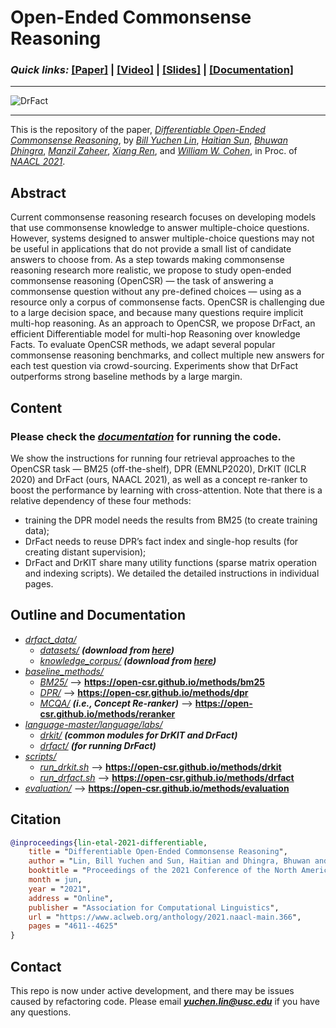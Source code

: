# Open-Ended Commonsense Reasoning

### **_Quick links:_**  [**[Paper]**](https://www.aclweb.org/anthology/2021.naacl-main.366/)  |  [**[Video]**](https://mega.nz/file/5SpQjJKS#J82pfZVDzy3r4aWdNF4R6O8EP5gsepbY20vYihANfgE) | [**[Slides]**](https://open-csr.github.io/opencsr_naacl_slides.pptx) | [**[Documentation]**](https://open-csr.github.io/)

---

![DrFact](https://open-csr.github.io/images/poaster.png)

--- 

This is the repository of the paper, [_Differentiable Open-Ended Commonsense Reasoning_](https://www.aclweb.org/anthology/2021.naacl-main.366/), by [_Bill Yuchen Lin_](https://yuchenlin.xyz/), [_Haitian Sun_](https://scholar.google.com/citations?user=opSHsTQAAAAJ&hl=en), [_Bhuwan Dhingra_](http://www.cs.cmu.edu/~bdhingra/), [_Manzil Zaheer_](https://scholar.google.com/citations?user=A33FhJMAAAAJ&hl=en), [_Xiang Ren_](http://ink-ron.usc.edu/xiangren/), and [_William W. Cohen_](https://wwcohen.github.io/), in Proc. of [*NAACL 2021*](https://2021.naacl.org/). 



## Abstract 
Current commonsense reasoning research focuses on developing models that use commonsense knowledge to answer multiple-choice questions. However, systems designed to answer multiple-choice questions may not be useful in applications that do not provide a small list of candidate answers to choose from. As a step towards making commonsense reasoning research more realistic, we propose to study open-ended commonsense reasoning (OpenCSR) — the task of answering a commonsense question without any pre-defined choices — using as a resource only a corpus of commonsense facts. OpenCSR is challenging due to a large decision space, and because many questions require implicit multi-hop reasoning. As an approach to OpenCSR, we propose DrFact, an efficient Differentiable model for multi-hop Reasoning over knowledge Facts. To evaluate OpenCSR methods, we adapt several popular commonsense reasoning benchmarks, and collect multiple new answers for each test question via crowd-sourcing. Experiments show that DrFact outperforms strong baseline methods by a large margin.

## Content 

### Please check the [***documentation***](https://open-csr.github.io/methods/) for running the code.

We show the instructions for running four retrieval approaches to the OpenCSR task — BM25 (off-the-shelf), DPR (EMNLP2020), DrKIT (ICLR 2020) and DrFact (ours, NAACL 2021), as well as a concept re-ranker to boost the performance by learning with cross-attention. Note that there is a relative dependency of these four methods:

- training the DPR model needs the results from BM25 (to create training data);
- DrFact needs to reuse DPR’s fact index and single-hop results (for creating distant supervision);
- DrFact and DrKIT share many utility functions (sparse matrix operation and indexing scripts). We detailed the detailed instructions in individual pages.

## Outline and Documentation

- *[drfact_data/](drfact_data)*
    - *[datasets/](drfact_data/datasets)* **_(download from [here](https://open-csr.github.io/data#the-opencsr-datasets))_**
    - *[knowledge_corpus/](drfact_data/knowledge_corpus/)* **_(download from [here](https://open-csr.github.io/data#the-commonsense-knowledge-corpus))_**
- *[baseline_methods/](baseline_methods/)*
    - *[BM25/](baseline_methods/BM25)*   --> **https://open-csr.github.io/methods/bm25**
    - *[DPR/](baseline_methods/DPR)*    --> **https://open-csr.github.io/methods/dpr**
    - *[MCQA/](baseline_methods/MCQA)*     **_(i.e., Concept Re-ranker)_**  --> **https://open-csr.github.io/methods/reranker**
- *[language-master/language/labs/](language-master/language/labs/)*  
    - *[drkit/](language-master/language/labs/drkit)*    **_(common modules for DrKIT and DrFact)_**
    - *[drfact/](language-master/language/labs/drfact)*   **_(for running DrFact)_**    
- *[scripts/](scripts/)*
    - *[run_drkit.sh](scripts/run_drkit.sh)*    --> **https://open-csr.github.io/methods/drkit**
    - *[run_drfact.sh](scripts/run_drfact.sh)*  --> **https://open-csr.github.io/methods/drfact**
- *[evaluation/](evaluation/)*  --> **https://open-csr.github.io/methods/evaluation**


## Citation
```bib
@inproceedings{lin-etal-2021-differentiable,
    title = "Differentiable Open-Ended Commonsense Reasoning",
    author = "Lin, Bill Yuchen and Sun, Haitian and Dhingra, Bhuwan and Zaheer, Manzil and Ren, Xiang and Cohen, William",
    booktitle = "Proceedings of the 2021 Conference of the North American Chapter of the Association for Computational Linguistics: Human Language Technologies",
    month = jun,
    year = "2021",
    address = "Online",
    publisher = "Association for Computational Linguistics",
    url = "https://www.aclweb.org/anthology/2021.naacl-main.366",
    pages = "4611--4625"
}
```

## Contact
This repo is now under active development, and there may be issues caused by refactoring code.
Please email ***yuchen.lin@usc.edu*** if you have any questions.
